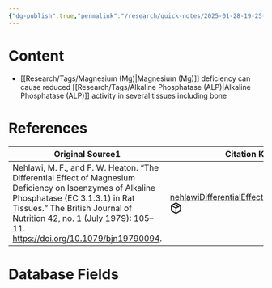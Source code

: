 ```yaml
---
{"dg-publish":true,"permalink":"/research/quick-notes/2025-01-28-19-25-24/","updated":"2025-01-28T19:26:21-05:00"}
---
```


# Content
- [[Research/Tags/Magnesium (Mg)\|Magnesium (Mg)]] deficiency can cause reduced [[Research/Tags/Alkaline Phosphatase (ALP)\|Alkaline Phosphatase (ALP)]] activity in several tissues including bone
# References
<div><table class="dataview table-view-table"><thead class="table-view-thead"><tr class="table-view-tr-header"><th class="table-view-th"><span>Original Source</span><span class="dataview small-text">1</span></th><th class="table-view-th"><span>Citation Key</span></th></tr></thead><tbody class="table-view-tbody"><tr><td><span>Nehlawi, M. F., and F. W. Heaton. “The Differential Effect of Magnesium Deficiency on Isoenzymes of Alkaline Phosphatase (EC 3.1.3.1) in Rat Tissues.” The British Journal of Nutrition 42, no. 1 (July 1979): 105–11. <a rel="noopener nofollow" class="external-link" href="https://doi.org/10.1079/bjn19790094" target="_blank">https://doi.org/10.1079/bjn19790094</a>.</span></td><td><span><a data-tooltip-position="top" aria-label="Research/Evidence Sources/nehlawiDifferentialEffectMagnesium1979.md" data-href="Research/Evidence Sources/nehlawiDifferentialEffectMagnesium1979.md" href="Research/Evidence Sources/nehlawiDifferentialEffectMagnesium1979.md" class="internal-link" target="_blank" rel="noopener nofollow" fileclass-name="Research Links">nehlawiDifferentialEffectMagnesium1979</a><a class="metadata-menu fileclass-icon"><svg xmlns="http://www.w3.org/2000/svg" width="24" height="24" viewBox="0 0 24 24" fill="none" stroke="currentColor" stroke-width="2" stroke-linecap="round" stroke-linejoin="round" class="svg-icon lucide-package"><path d="m7.5 4.27 9 5.15"></path><path d="M21 8a2 2 0 0 0-1-1.73l-7-4a2 2 0 0 0-2 0l-7 4A2 2 0 0 0 3 8v8a2 2 0 0 0 1 1.73l7 4a2 2 0 0 0 2 0l7-4A2 2 0 0 0 21 16Z"></path><path d="m3.3 7 8.7 5 8.7-5"></path><path d="M12 22V12"></path></svg></a></span></td></tr></tbody></table></div>

# Database Fields